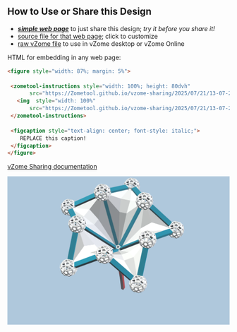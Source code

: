 
## How to Use or Share this Design

 - [***simple web page***](<https://Zometool.github.io/vzome-sharing/2025/07/21/13-07-23-PRJ-BUB-5-Flower+bubble-2/>) to just share this design; *try it before you share it!*
 - [source file for that web page](<https://github.com/Zometool/vzome-sharing/edit/main/2025/07/21/13-07-23-PRJ-BUB-5-Flower+bubble-2/index.md>); click to customize
 - [raw vZome file](<https://raw.githubusercontent.com/Zometool/vzome-sharing/main/2025/07/21/13-07-23-PRJ-BUB-5-Flower+bubble-2/PRJ-BUB-5-Flower+bubble-2.vZome>) to use in vZome desktop or vZome Online
 
 HTML for embedding in any web page:
 ```html
<figure style="width: 87%; margin: 5%">
  
  <zometool-instructions style="width: 100%; height: 80dvh"
        src="https://Zometool.github.io/vzome-sharing/2025/07/21/13-07-23-PRJ-BUB-5-Flower+bubble-2/PRJ-BUB-5-Flower+bubble-2.vZome" >
    <img  style="width: 100%"
        src="https://Zometool.github.io/vzome-sharing/2025/07/21/13-07-23-PRJ-BUB-5-Flower+bubble-2/PRJ-BUB-5-Flower+bubble-2.png" >
  </zometool-instructions>

  <figcaption style="text-align: center; font-style: italic;">
     REPLACE this caption!
  </figcaption>
</figure>

 ```

[vZome Sharing documentation](https://vzome.github.io/vzome/sharing.html#how-it-works)

![Image](<PRJ-BUB-5-Flower+bubble-2.png>)

